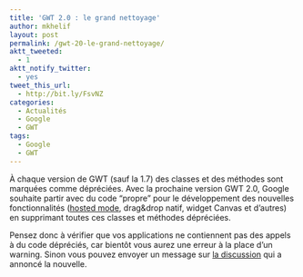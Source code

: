 ```yaml
---
title: 'GWT 2.0 : le grand nettoyage'
author: mkhelif
layout: post
permalink: /gwt-20-le-grand-nettoyage/
aktt_tweeted:
  - 1
aktt_notify_twitter:
  - yes
tweet_this_url:
  - http://bit.ly/FsvNZ
categories:
  - Actualités
  - Google
  - GWT
tags:
  - Google
  - GWT
---
```

À chaque version de GWT (sauf la 1.7) des classes et des méthodes sont marquées comme dépréciées. Avec la prochaine version GWT 2.0, Google souhaite partir avec du code “propre” pour le développement des nouvelles fonctionnalités (<a href="http://www.mkhelif.fr/2008/12/09/gwt-le-futur-hosted-mode.html" target="_blank">hosted mode</a>, drag&drop natif, widget Canvas et d’autres) en supprimant toutes ces classes et méthodes dépréciées.

Pensez donc à vérifier que vos applications ne contiennent pas des appels à du code dépréciés, car bientôt vous aurez une erreur à la place d’un warning. Sinon vous pouvez envoyer un message sur <a href="http://groups.google.com/group/Google-Web-Toolkit-Contributors/browse_thread/thread/33ef903fe5097437/" target="_blank">la discussion</a> qui a annoncé la nouvelle.
